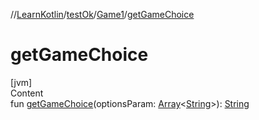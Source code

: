 //[LearnKotlin](../../index.md)/[testOk](../index.md)/[Game1](index.md)/[getGameChoice](get-game-choice.md)



# getGameChoice  
[jvm]  
Content  
fun [getGameChoice](get-game-choice.md)(optionsParam: [Array](https://kotlinlang.org/api/latest/jvm/stdlib/kotlin/-array/index.html)<[String](https://kotlinlang.org/api/latest/jvm/stdlib/kotlin/-string/index.html)>): [String](https://kotlinlang.org/api/latest/jvm/stdlib/kotlin/-string/index.html)  



